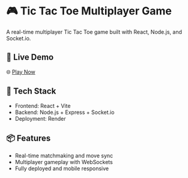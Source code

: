 # 🎮 Tic Tac Toe Multiplayer Game

A real-time multiplayer Tic Tac Toe game built with React, Node.js, and Socket.io.

## 🚀 Live Demo
🌐 [Play Now](https://tic-tac-toe-multiplayer-live.onrender.com)

## 🔧 Tech Stack
- Frontend: React + Vite
- Backend: Node.js + Express + Socket.io
- Deployment: Render

## 📦 Features
- Real-time matchmaking and move sync
- Multiplayer gameplay with WebSockets
- Fully deployed and mobile responsive
